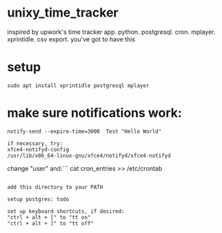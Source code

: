 # unixy_time_tracker
inspired by upwork's time tracker app. python. postgresql. cron. mplayer. xprintidle. csv export. you've got to have this

# setup
```
sudo apt install xprintidle postgresql mplayer
```

# make sure notifications work:
```notify-send --expire-time=3000  Test "Hello World"```
```
if necessary, try:
xfce4-notifyd-config
/usr/lib/x86_64-linux-gnu/xfce4/notifyd/xfce4-notifyd
```

change "user" and:```
cat cron_entries >> /etc/crontab
```

add this directory to your PATH

setup postgres: todo

set up keyboard shortcuts, if desired:
"ctrl + alt + [" to "tt on"
"ctrl + alt + ]" to "tt off"



